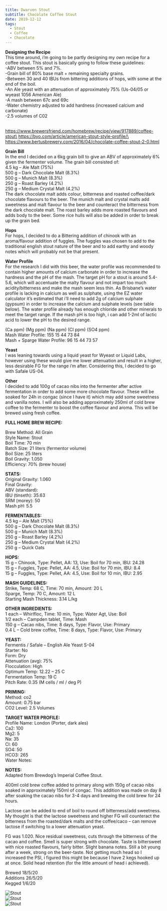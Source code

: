 ```yaml
---
title: Dwarven Stout
subtitle: Chocolate Coffee Stout
date: 2019-12-12
tags:
  - Stout
  - Coffee
  - Chocolate
---
```

**Designing the Recipe**\
This time around, i’m going to be partly designing my own recipe for a coffee stout. This stout is basically going to follow these guidelines:\
-ABV between 5% and 7%.\
-Grain bill of 80% base malt + remaining specialty grains.\
-Between 30 and 40 IBUs from bittering additions of hops, with some at the end of the boil.\
-An Ale yeast with an attenuation of approximately 75% (Us-04/05 or wyeast 1056 American Ale)\
-A mash between 67c and 69c\
-Water chemistry adjusted to add hardness (increased calcium and carbonate)\
-2.5 volumes of C02

\
https://www.brewersfriend.com/homebrew/recipe/view/917889/coffee-stout\
https://byo.com/article/american-stout-style-profile/\
https://www.bertusbrewery.com/2016/04/chocolate-coffee-stout-2-0.html  

**Grain Bill**\
In the end I decided on a 6kg grain bill to give an ABV of approximately 6% given the fermenter volume. The grain bill consisted of:\
4.5 kg – Ale Malt (75%)\
500 g – Dark Chocolate Malt (8.3%)\
500 g – Munich Malt (8.3%)\
250 g – Roast Barley (4.2%)\
250 g – Medium Crystal Malt (4.2%)\
The dark chocolate malt adds colour, bitterness and roasted coffee/dark chocolate flavours to the beer. The munich malt and crystal malts add sweetness and malt flavour to the beer and counteract the bitterness from the dark chocolate malt. The roast barley adds more roasted flavours and adds body to the beer. Some rice hulls will also be added in order to break up the grain bed.  

**Hops**\
For hops, I decided to do a Bittering addition of chinook with an aroma/flavour addition of fuggles. The fuggles was chosen to add to the traditional english stout nature of the beer and to add earthy and woody notes which will probably not be that present.  

**Water Profile**\
For the research I did with this beer, the water profile was recommended to contain higher amounts of calcium carbonate in order to increase the hardness and the pH of the mash. The target pH for a stout is around 5.4-5.6, which will accentuate the malty flavour and not impart too much acidity/bitterness and make the mash seem less thin. As Brisbane’s water profile is lacking in calcium as well as sulphate, using the EZ water calculator it’s estimated that i’ll need to add 2g of calcium sulphate (gypsum) in order to increase the calcium and sulphate levels (see table below). The water profile already has enough chloride and other minerals to meet the target range. If the mash pH is too high, i can add 1-2ml of lactic acid to lower the pH to the desired range.  

(Ca ppm)	(Mg ppm)	(Na ppm)	(Cl ppm)	(SO4 ppm)\
Mash Water Profile:	155	15	44	73	84\
Mash + Sparge Water Profile:	96	15	44	73	57  

**Yeast**\
I was leaning towards using a liquid yeast for Wyeast or Liquid Labs, however using these would give me lower attenuation and result in a higher, less desirable FG for the range i’m after. Considering this, I decided to go with Safale US-04.  

**Other**\
I decided to add 100g of cacao nibs into the fermenter after active fermentation in order to add some more chocolate flavour. These will be soaked for 24h in congac (since I have it) which may add some sweetness and vanilla notes. I will also be adding approximately 250ml of cold brew coffee to the fermenter to boost the coffee flavour and aroma. This will be brewed using fresh coffee.  

**FULL HOME BREW RECIPE:**   

Brew Method: All Grain\
Style Name: Stout\
Boil Time: 70 min\
Batch Size: 21 liters (fermentor volume)\
Boil Size: 25 liters\
Boil Gravity: 1.050\
Efficiency: 70% (brew house)  

**STATS:**\
Original Gravity: 1.060\
Final Gravity:\
ABV (standard):\
IBU (tinseth): 35.63\
SRM (morey): 50\
Mash pH: 5.5  

**FERMENTABLES:**\
4.5 kg – Ale Malt (75%)\
500 g – Dark Chocolate Malt (8.3%)\
500 g – Munich Malt (8.3%)\
250 g – Roast Barley (4.2%)\
250 g – Medium Crystal Malt (4.2%)\
250 g – Quick Oats  

**HOPS:**\
15 g – Chinook, Type: Pellet, AA: 13, Use: Boil for 70 min, IBU: 24.28\
15 g – Fuggles, Type: Pellet, AA: 4.5, Use: Boil for 70 min, IBU: 8.4\
15 g – Fuggles, Type: Pellet, AA: 4.5, Use: Boil for 10 min, IBU: 2.95  

**MASH GUIDELINES:**\
Strike, Temp: 68 C, Time: 70 min, Amount: 20 L\
Sparge, Temp: 70 C, Amount: 12 L\
Starting Mash Thickness: 3.14 L/kg  

**OTHER INGREDIENTS:**\
1 each – Whirlfloc, Time: 10 min, Type: Water Agt, Use: Boil\
1/2 each – Campden tablet, Time: Mash\
150 g – Cacao nibs, Time: 8 days, Type: Flavor, Use: Primary\
0.4 L – Cold brew coffee, Time: 8 days, Type: Flavor, Use: Primary  

**YEAST:**\
Fermentis / Safale – English Ale Yeast S-04\
Starter: No\
Form: Dry\
Attenuation (avg): 75%\
Flocculation: High\
Optimum Temp: 12.22 – 25 C\
Fermentation Temp: 19 C\
Pitch Rate: 0.35 (M cells / ml / deg P)  

**PRIMING:**\
Method: co2\
Amount: 0.75 bar\
CO2 Level: 2.5 Volumes  

**TARGET WATER PROFILE:**\
Profile Name: London (Porter, dark ales)\
Ca2: 100\
Mg2: 5\
Na: 35\
Cl: 60\
SO4: 50\
HCO3: 265\
Water Notes:  

**NOTES:**\
Adapted from Brewdog’s Imperial Coffee Stout.  

400ml cold brew coffee added to primary along with 150g of cacao nibs soaked in approximately 150ml of congac. This addition was made on day 8 after soaking the cacao nibs for 3-4 days and brewing the cold brew for 24 hours.  

Lactose can be added to end of boil to round off bitterness/add sweetness. My thought is that the lactose sweetness and higher FG will counteract the bitterness from the roasted/dark malts and the coffee/caco – can remove lactose if switching to a lower attenuation yeast.  

FG was 1.020. Nice residual sweetness, cuts through the bitterness of the cacao and coffee. Smell is super strong with chocolate. Taste is bittersweet with nice roasted flavours, fairly bitter. Slight banana notes. Still a bit young after a week, strong on the beer-taste. Not getting much head so I increased the PSI, i figured this might be because I have 2 kegs hooked up at once. Solid head retention (for the little amount of head i achieved).    

 Brewed 18/5/20\
 Additions 26/5/20\
 Kegged 1/6/20

![Stout](/img/CoffeeStout.jpg)\
![Stout](/img/CoffeeStout2.jpg)\
![Stout](/img/CoffeeStout3.jpg)